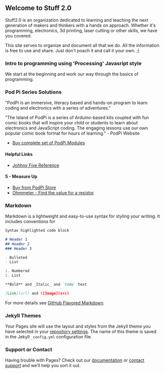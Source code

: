 ## Welcome to Stuff 2.0

Stuff2.0 is an organization dedicated to learning and teaching the next generation of makers and thinkers with a hands on approach. Whether it's programming, electronics, 3d printing, laser cutting or other skills, we have you covered.

This site serves to organize and document all that we do.  All the information is free to use and share.  Just don't poach it and call it your own. ;)

### Intro to programming using 'Processing' Javasript style

We start at the beginning and work our way through the basics of programming.

### Pod Pi Series Solutions

"PodPi is an immersive, literacy based and hands-on program to learn coding and electronics with a series of adventures."

"The Island of PodPi is a series of Arduino-based kits coupled with fun comic books that will inspire your child or students to learn about electronics and JavaScript coding. The engaging lessons use our own popular comic book format for hours of learning." - PodPi Website

 - [Buy complete set of PodPi Modules](https://shop.podpi.com/collections/all-education-kits/products/arghuino-12-month-subscription-1)

#### Helpful Links

 - [Johhny Five Reference](http://johnny-five.io/api/)

#### 5 - Measure Up 

- [Buy from PodPi Store](https://shop.podpi.com/collections/single-modules/products/module-5-measure-up)
- [Ohmmeter - Find the value for a resistor](podpi/05_ohmmeter.js)

### Markdown

Markdown is a lightweight and easy-to-use syntax for styling your writing. It includes conventions for

```markdown
Syntax highlighted code block

# Header 1
## Header 2
### Header 3

- Bulleted
- List

1. Numbered
2. List

**Bold** and _Italic_ and `Code` text

[Link](url) and ![Image](src)
```

For more details see [GitHub Flavored Markdown](https://guides.github.com/features/mastering-markdown/).

### Jekyll Themes

Your Pages site will use the layout and styles from the Jekyll theme you have selected in your [repository settings](https://github.com/jlawrence71/jlawrence71.github.io/settings/pages). The name of this theme is saved in the Jekyll `_config.yml` configuration file.

### Support or Contact

Having trouble with Pages? Check out our [documentation](https://docs.github.com/categories/github-pages-basics/) or [contact support](https://support.github.com/contact) and we’ll help you sort it out.
